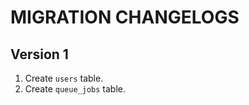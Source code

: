 # MIGRATION CHANGELOGS

<!--
TODO: Update changelogs in /docs/migration.md file to save changes in database version

Format of changelog:
## Version 1
1. Create `users` table.
-->

## Version 1

1. Create `users` table.
2. Create `queue_jobs` table.
